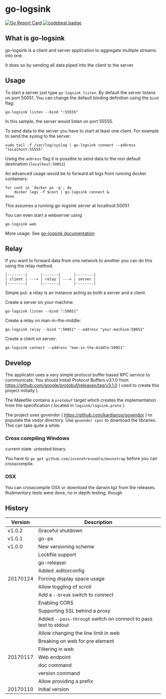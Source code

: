 # go-logsink

[![Go Report Card](https://goreportcard.com/badge/github.com/sascha-andres/go-logsink)](https://goreportcard.com/report/github.com/sascha-andres/go-logsink) [![codebeat badge](https://codebeat.co/badges/6e2d5bf5-5ca2-41a3-842d-631ba32d196c)](https://codebeat.co/projects/github-com-sascha-andres-go-logsink)

## What is go-logsink

go-logsink is a client and server application to aggregate multiple streams into one.

It does so by sending all data piped into the client to the server.

## Usage

To start a server just type `go-logsink listen`. By default the server listens on port 50051. You can change the default binding definition using the `bind` flag:

    go-logsink listen --bind ":55555"

In this sample, the server would listen on port 55555.

To send data to the server you have to start at least one client. For example to send the syslog to the server:

    sudo tail -f /var/log/syslog | go-logsink connect --address "localhost:55555"

Using the `address` flag it is possible to send data to the non default destination (`localhost:50051`)

An advanced usage would be to forward all logs from running docker containers:

    for cont in `docker ps -q`; do
        docker logs -f $cont | go-logsink connect &
    done

This assumes a running go-logsink server at localhost:50051

You can even start a webserver using

    go-logsink web

More usage: See [go-logsink documentation](docs/go-logsink.md)

## Relay

If you want to forward data from one network to another you can do this using the relay method.

    |--------|      |-------|      |--------|
    | client | ---> | relay | ---> | server |
    |--------|      |-------|      |--------|

Simple put: a relay is an instance acting as both a server and a client.

Create a server on your-machine:

    go-logsink listen --bind ":50051"

Create a relay on man-in-the-middle:

    go-logsink relay --bind ":50051" --address "your-machine:50051"

Create a client on server:

    go-logsink connect --address "man-in-the-middle:50051"

## Develop

The applicatin uses a very simple protocol buffer based RPC service to communicate. You should install Protocol Buffers v3.1.0
from https://github.com/google/protobuf/releases/tag/v3.1.0 ( used to create this project initially ).

The Makefile contains a `protobuf` target which creates the implementation from the specification ( located in `logsink/logsink.proto` ).

The project uses govendor ( https://github.com/kardianos/govendor ) to populate the vedor directory. Use `govendor sync` to download the libraries. This can take quite a while.

### Cross compiling Windows

current state: untested binary

You have to `go get github.com/inconshreveable/mousetrap` before you can crosscompile.

### OSX

You can crosscompile OSX or download the darwin.tgz from the releases.
Rudimentary tests were done, no in depth testing, though

## History

|Version|Description|
|---|---|
v1.0.2|Graceful shutdown|
|v1.0.1|go-ps|
|v1.0.0|New versioning scheme|
||Lockfile support|
||go-releaser|
||Added .editorconfig|
|20170124|Forcing display space usage|
||Allow toggling of scroll|
||Add a `--break` switch to connect|
||Enabling CORS|
||Supporting SSL behind a proxy|
||Added `--pass-through` switch on connect to pass text to stdout|
||Allow changing the line limit in web|
||Breaking on web for pre element|
||Filtering in web|
|20170117|Web endpoint|
||doc command|
||version command|
||Allow providing a prefix|
|20170110|Initial version|
